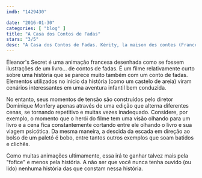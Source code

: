 ```yaml
---
imdb: "1429430"

date: "2016-01-30"
categories: [ "blog" ]
title: "A Casa dos Contos de Fadas"
stars: "3/5"
desc: "A Casa dos Contos de Fadas. Kérity, la maison des contes (France, 2009). Dirigido por Dominique Monfery. Escrito por Anik Leray, Anik Leray, Alexandre Reverend, Murielle Canta. Com Paul Bandey, Pascal Berger, Lorànt Deutsch, Joanne Farrell, Christine Flowers, David Gasman, Julie Gayet, Gonzales, Gursharan Mann."
---
```

Eleanor's Secret é uma animação francesa desenhada como se fossem ilustrações de um livro... de contos de fadas. É um filme relativamente curto sobre uma história que se parece muito também com um conto de fadas. Elementos utilizados no início da história (como um castelo de areia) viram cenários interessantes em uma aventura infantil bem conduzida.

No entanto, seus momentos de tensão são construídos pelo diretor Dominique Monfery apenas através de uma edição que alterna diferentes cenas, se tornando repetitivo e muitas vezes inadequado. Considere, por exemplo, o momento que o herói do filme tem uma visão olhando para um livro e a cena fica constantemente cortando entre ele olhando o livro e sua viagem psicótica. Da mesma maneira, a descida da escada em direção ao bolso de um paletó é bobo, entre tantos outros exemplos que soam batidos e clichês.

Como muitas animações ultimamente, essa irá te ganhar talvez mais pela "fofice" e menos pela história. A não ser que você nunca tenha ouvido (ou lido) nenhuma história das que constam nessa história.
